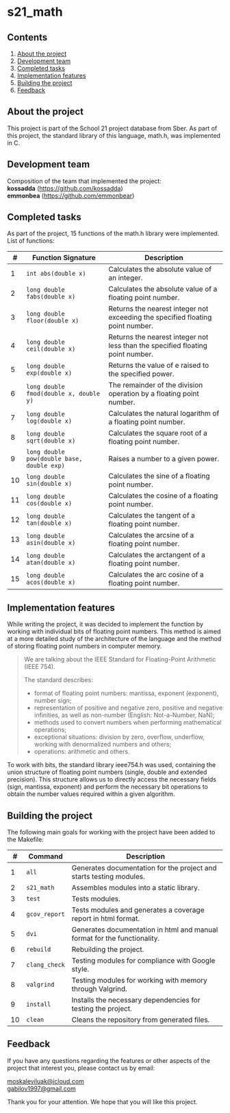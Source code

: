 # s21_math 

## Contents
1. [About the project](#about-the-project)
2. [Development team](#development-team)
3. [Completed tasks](#completed-tasks)
4. [Implementation features](#implementation-features)
5. [Building the project](#building-the-project)
6. [Feedback](#feedback)

## About the project

This project is part of the School 21 project database from Sber. As part of this project, the standard library of this language, math.h, was implemented in C.

## Development team

Composition of the team that implemented the project: <br>
**kossadda** (https://github.com/kossadda) <br>
**emmonbea** (https://github.com/emmonbear) <br>

## Completed tasks

As part of the project, 15 functions of the math.h library were implemented. List of functions:

| #  | Function Signature                           | Description                                                                    |
|----|----------------------------------------------|--------------------------------------------------------------------------------|
| 1  | `int abs(double x)`                          | Calculates the absolute value of an integer.                                   |
| 2  | `long double fabs(double x)`                 | Calculates the absolute value of a floating point number.                      |
| 3  | `long double floor(double x)`                | Returns the nearest integer not exceeding the specified floating point number. |
| 4  | `long double ceil(double x)`                 | Returns the nearest integer not less than the specified floating point number. |
| 5  | `long double exp(double x)`                  | Returns the value of e raised to the specified power.                          |
| 6  | `long double fmod(double x, double y)`       | The remainder of the division operation by a floating point number.            |
| 7  | `long double log(double x)`                  | Calculates the natural logarithm of a floating point number.                   |
| 8  | `long double sqrt(double x)`                 | Calculates the square root of a floating point number.                         |
| 9  | `long double pow(double base, double exp)`   | Raises a number to a given power.                                              |
| 10 | `long double sin(double x)`                  | Calculates the sine of a floating point number.                                |
| 11 | `long double cos(double x)`                  | Calculates the cosine of a floating point number.                              |
| 12 | `long double tan(double x)`                  | Calculates the tangent of a floating point number.                             |
| 13 | `long double asin(double x)`                 | Calculates the arcsine of a floating point number.                             |
| 14 | `long double atan(double x)`                 | Calculates the arctangent of a floating point number.                          |
| 15 | `long double acos(double x)`                 | Calculates the arc cosine of a floating point number.                          |

## Implementation features

While writing the project, it was decided to implement the function by working with individual bits of floating point numbers. This method is aimed at a more detailed study of the architecture of the language and the method of storing floating point numbers in computer memory.

> We are talking about the IEEE Standard for Floating-Point Arithmetic (IEEE 754).
>
> The standard describes:
> - format of floating point numbers: mantissa, exponent (exponent), number sign;
> - representation of positive and negative zero, positive and negative infinities, as well as non-number (English: Not-a-Number, NaN);
> - methods used to convert numbers when performing mathematical operations;
> - exceptional situations: division by zero, overflow, underflow, working with denormalized numbers and others;
> - operations: arithmetic and others.

To work with bits, the standard library ieee754.h was used, containing the union structure of floating point numbers (single, double and extended precision). This structure allows us to directly access the necessary fields (sign, mantissa, exponent) and perform the necessary bit operations to obtain the number values required within a given algorithm.

## Building the project

The following main goals for working with the project have been added to the Makefile:

| #  | Command         | Description                                                              |
|----|-----------------|--------------------------------------------------------------------------|
| 1  | `all`           | Generates documentation for the project and starts testing modules.      |
| 2  | `s21_math`      | Assembles modules into a static library.                                 |
| 3  | `test`          | Tests modules.                                                           |
| 4  | `gcov_report`   | Tests modules and generates a coverage report in html format.            |
| 5  | `dvi`           | Generates documentation in html and manual format for the functionality. |
| 6  | `rebuild`       | Rebuilding the project.                                                  |
| 7  | `clang_check`   | Testing modules for compliance with Google style.                        |
| 8  | `valgrind`      | Testing modules for working with memory through Valgrind.                |
| 9  | `install`       | Installs the necessary dependencies for testing the project.             |
| 10 | `clean`         | Cleans the repository from generated files.                              |

## Feedback

If you have any questions regarding the features or other aspects of the project that interest you, please contact us by email:

moskaleviluak@icloud.com <br>
gabilov1997@gmail.com <br>

Thank you for your attention. We hope that you will like this project.